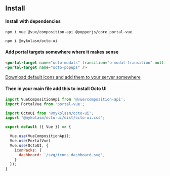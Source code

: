 
## Install

#### Install with dependencies

`npm i vue @vue/composition-api @popperjs/core portal-vue`

`npm i @mykolasm/octo-ui`


#### Add portal targets somewhere where it makes sense

```html
<portal-target name="octo-modals" transition="o-modal-transition" multiple />
<portal-target name="octo-popups" />
```

[Download default icons and add them to your server somewhere](https://raw.githubusercontent.com/Neophen/octo-ui/master/docs/.vuepress/public/svg/icons_dashboard.svg)

#### Then in your main file add this to install Octo UI

```js
import VueCompositionApi from '@vue/composition-api';
import PortalVue from 'portal-vue';

import OctoUI from '@mykolasm/octo-ui';
import "@mykolasm/octo-ui/dist/octo-ui.css";

export default ({ Vue }) => {

  Vue.use(VueCompositionApi);
  Vue.use(PortalVue)
  Vue.use(OctoUI, {
    iconPacks: {
      dashboard: '/svg/icons_dashboard.svg',
    }
  });
}
```